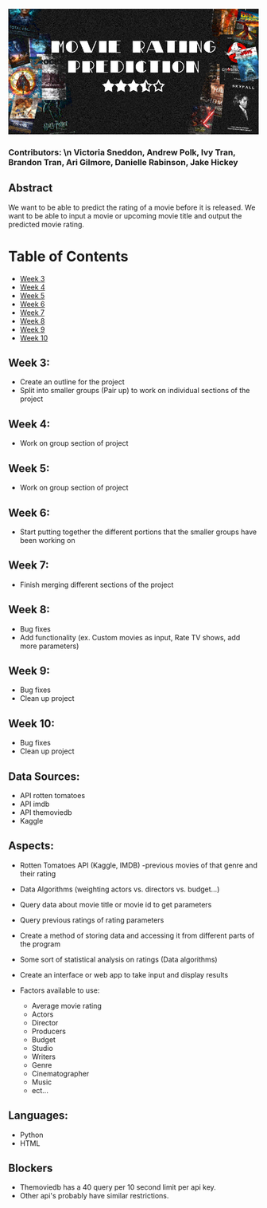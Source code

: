 ![Alt text](/TitlePoster.png?raw=true "Movie Rating Prediction")
### Contributors: \n Victoria Sneddon, Andrew Polk, Ivy Tran, Brandon Tran, Ari Gilmore, Danielle Rabinson, Jake Hickey

## Abstract
We want to be able to predict the rating of a movie before it is released. We want to be able to input a movie or upcoming movie title and output the predicted movie rating.

# Table of Contents
* [Week 3](#weekthree)
* [Week 4](#weekfour)
* [Week 5](#weekfive)
* [Week 6](#weeksix)
* [Week 7](#weekseven)
* [Week 8](#weekeight)
* [Week 9](#weeknine)
* [Week 10](#weekten)

## <a name='weekthree'></a>Week 3:
+ Create an outline for the project
+ Split into smaller groups (Pair up)  to work on individual sections of the project
## <a name='weekfour'></a>Week 4:
+ Work on group section of project
## <a name='weekfive'></a>Week 5:
+ Work on group section of project
## <a name='weeksix'></a>Week 6:
+ Start putting together the different portions that the smaller groups have been working on
## <a name='weekseven'></a>Week 7:
+ Finish merging different sections of the project
## <a name='weekeight'></a>Week 8:
+ Bug fixes
+ Add functionality (ex. Custom movies as input, Rate TV shows, add more parameters)
## <a name='weeknine'></a>Week 9:
+ Bug fixes
+ Clean up project 
## <a name='weekten'></a>Week 10:
+ Bug fixes
+ Clean up project

## Data Sources:
+ API rotten tomatoes
+ API imdb
+ API themoviedb
+ Kaggle

## Aspects:
+ Rotten Tomatoes API (Kaggle, IMDB) -previous movies of that genre and their rating
+ Data Algorithms (weighting actors vs. directors vs. budget…)

+ Query data about movie title or movie id to get parameters
+ Query previous ratings of rating parameters
+ Create a method of storing data and accessing it from different parts of the program
+ Some sort of statistical analysis on ratings (Data algorithms)
+ Create an interface or web app to take input and display results
+ Factors available to use: 
  + Average movie rating
  + Actors
  + Director
  + Producers
  + Budget
  + Studio
  + Writers
  + Genre
  + Cinematographer
  + Music
  + ect...

## Languages:
+ Python
+ HTML

## Blockers
+ Themoviedb has a 40 query per 10 second limit per api key.
+ Other api's probably have similar restrictions.
